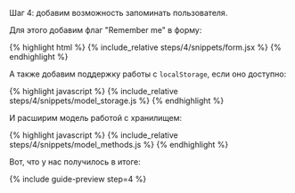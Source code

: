 Шаг 4: добавим возможность запоминать пользователя.

Для этого добавим флаг "Remember me" в форму:

{% highlight html %}
{% include_relative steps/4/snippets/form.jsx %}
{% endhighlight %}

А также добавим поддержку работы с `localStorage`, если оно доступно:

{% highlight javascript %}
{% include_relative steps/4/snippets/model_storage.js %}
{% endhighlight %}

И расширим модель работой с хранилищем:

{% highlight javascript %}
{% include_relative steps/4/snippets/model_methods.js %}
{% endhighlight %}

Вот, что у нас получилось в итоге:

{% include guide-preview step=4 %}
